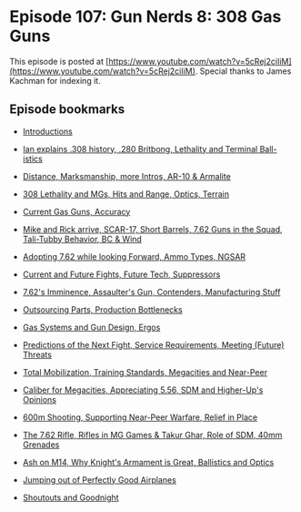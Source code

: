 
Episode 107: Gun Nerds 8: 308 Gas Guns
============================================

This episode is posted at [https://www.youtube.com/watch?v=5cRej2ciIiM](https://www.youtube.com/watch?v=5cRej2ciIiM). Special thanks to
James Kachman for indexing it.

Episode bookmarks
---------------------

  * [Introductions](https://www.youtube.com/watch?v=5cRej2ciIiM&t=0s)

  * [Ian explains .308 history, .280 Britbong, Lethality and Terminal Ball-istics](https://www.youtube.com/watch?v=5cRej2ciIiM&t=225s)

  * [Distance, Marksmanship, more Intros, AR-10 & Armalite](https://www.youtube.com/watch?v=5cRej2ciIiM&t=671s)

  * [308 Lethality and MGs, Hits and Range, Optics, Terrain](https://www.youtube.com/watch?v=5cRej2ciIiM&t=1190s)

  * [Current Gas Guns, Accuracy](https://www.youtube.com/watch?v=5cRej2ciIiM&t=1880s)

  * [Mike and Rick arrive, SCAR-17, Short Barrels, 7.62 Guns in the Squad, Tali-Tubby Behavior, BC & Wind](https://www.youtube.com/watch?v=5cRej2ciIiM&t=2655s)

  * [Adopting 7.62 while looking Forward, Ammo Types, NGSAR](https://www.youtube.com/watch?v=5cRej2ciIiM&t=3300s)

  * [Current and Future Fights, Future Tech, Suppressors](https://www.youtube.com/watch?v=5cRej2ciIiM&t=3915s)

  * [7.62's Imminence, Assaulter's Gun, Contenders, Manufacturing Stuff](https://www.youtube.com/watch?v=5cRej2ciIiM&t=4420s)

  * [Outsourcing Parts, Production Bottlenecks](https://www.youtube.com/watch?v=5cRej2ciIiM&t=5467s)

  * [Gas Systems and Gun Design, Ergos](https://www.youtube.com/watch?v=5cRej2ciIiM&t=5955s)

  * [Predictions of the Next Fight, Service Requirements, Meeting (Future) Threats](https://www.youtube.com/watch?v=5cRej2ciIiM&t=6710s)

  * [Total Mobilization, Training Standards, Megacities and Near-Peer](https://www.youtube.com/watch?v=5cRej2ciIiM&t=7576s)

  * [Caliber for Megacities, Appreciating 5.56, SDM and Higher-Up's Opinions](https://www.youtube.com/watch?v=5cRej2ciIiM&t=8505s)

  * [600m Shooting, Supporting Near-Peer Warfare, Relief in Place](https://www.youtube.com/watch?v=5cRej2ciIiM&t=9120s)

  * [The 7.62 Rifle, Rifles in MG Games & Takur Ghar, Role of SDM, 40mm Grenades](https://www.youtube.com/watch?v=5cRej2ciIiM&t=9954s)

  * [Ash on M14, Why Knight's Armament is Great, Ballistics and Optics](https://www.youtube.com/watch?v=5cRej2ciIiM&t=11055s)

  * [Jumping out of Perfectly Good Airplanes](https://www.youtube.com/watch?v=5cRej2ciIiM&t=12330s)

  * [Shoutouts and Goodnight](https://www.youtube.com/watch?v=5cRej2ciIiM&t=12950s)
